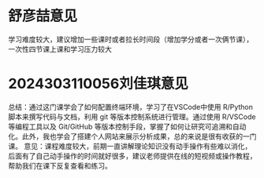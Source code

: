 # 舒彦喆意见

学习难度较大，建议增加一些课时或者拉长时间段（增加学分或者一次俩节课），一次性四节课上课和学习压力较大

# 2024303110056刘佳琪意见

总结：通过这门课学会了如何配置终端环境，学习了在VSCode中使用 R/Python脚本来撰写代码与文档，利用 git 等版本控制系统进行管理。通过使用 R/VSCode 等编程工具以及 Git/GitHub 等版本控制手段，掌握了如何让研究可追溯和自动化。此外，我也学会了搭建个人网站来展示分析成果，总的来说是很有收获的一门课。
意见：课程难度较大，前期一直讲解理论知识没有动手操作有些难以消化，后面有了自己动手操作的时间就好很多，建议老师提供在线的短视频或操作教程，帮助我们在课下反复查看和练习。
